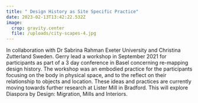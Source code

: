 ```yaml
---
title: " Design History as Site Specific Practice"
date: 2023-02-13T13:42:22.532Z
image:
  crop: gravity.center
  file: /uploads/city-scapes-4.jpg
---
```

In collaboration with Dr Sabrina Rahman Exeter University and Christina Zutterland Sweden. Gerry lead a workshop in September 2021 for participants as part of a 3 day conference in Basel concerning re-mapping design history. The workshop was an embodied practice for the participants focusing on the body in physical space, and to the reflect on their relationship to objects and location. These ideas and practices are currently moving towards further research at Lister Mill in Bradford. This will explore Diaspora by Design: Migration, Mills and Interiors.